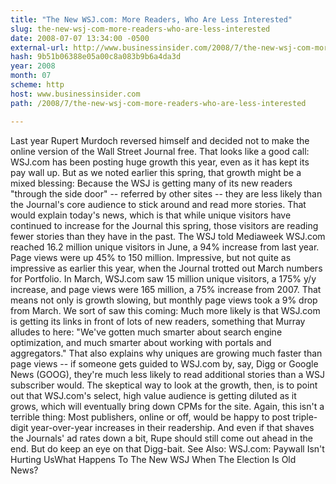 ```yaml
---
title: "The New WSJ.com: More Readers, Who Are Less Interested"
slug: the-new-wsj-com-more-readers-who-are-less-interested
date: 2008-07-07 13:34:00 -0500
external-url: http://www.businessinsider.com/2008/7/the-new-wsj-com-more-readers-who-are-less-interested
hash: 9b51b06388e05a00c8a083b9b6a4da3d
year: 2008
month: 07
scheme: http
host: www.businessinsider.com
path: /2008/7/the-new-wsj-com-more-readers-who-are-less-interested

---
```


Last year Rupert Murdoch reversed himself and decided not to make the online version of the Wall Street Journal free. That looks like a good call: WSJ.com has been posting huge growth this year, even as it has kept its pay wall up.  But as we noted earlier this spring, that growth might be a mixed blessing: Because the WSJ is getting many of its new readers "through the side door" -- referred by other sites -- they are less likely than the Journal's core audience to stick around and read more stories.  That would explain today's news, which is that while unique visitors have continued to increase for the Journal this spring, those visitors are reading fewer stories than they have in the past.  The WSJ told Mediaweek WSJ.com reached 16.2 million unique visitors in June, a 94% increase from last year. Page views were up 45% to 150 million.  Impressive, but not quite as impressive as earlier this year, when the Journal trotted out March numbers for Portfolio. In March, WSJ.com saw 15 million unique visitors, a 175% y/y increase, and page views were 165 million, a 75% increase from 2007.  That means not only is growth slowing, but monthly page views took a 9% drop from March. We sort of saw this coming:  Much more likely is that WSJ.com is getting its links in front of lots of new readers, something that Murray alludes to here: "We've gotten much smarter about search engine optimization, and much smarter about working with portals and aggregators." That also explains why uniques are growing much faster than page views -- if someone gets guided to WSJ.com by, say, Digg or Google News (GOOG), they're much less likely to read additional stories than a WSJ subscriber would.  The skeptical way to look at the growth, then, is to point out that WSJ.com's select, high value audience is getting diluted as it grows, which will eventually bring down CPMs for the site.  Again, this isn't a terrible thing: Most publishers, online or off, would be happy to post triple-digit year-over-year increases in their readership. And even if that shaves the Journals' ad rates down a bit, Rupe should still come out ahead in the end. But do keep an eye on that Digg-bait.  See Also: WSJ.com: Paywall Isn't Hurting UsWhat Happens To The New WSJ When The Election Is Old News?
